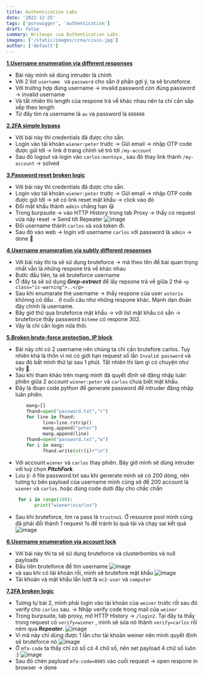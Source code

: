```yaml
---
title: Authentication Labs
date: '2022-12-25'
tags: ['porswigger', 'authentication']
draft: false
summary: Writeups cua Authentication Labs.
images: ['/static/images/ccna/cisco.jpg']
author: ['default']
---
```

**[1.Username enumeration via different responses](https://portswigger.net/web-security/authentication/password-based/lab-username-enumeration-via-different-responses)**

- Bài này mình sẽ dùng intruder là chính 
- Với 2 list ```username ``` và ```password``` cho sẵn ở phần gợi ý, ta sẽ bruteforce.
- Với trường hợp đúng username -> invalid password còn đúng password -> invalid username
- Và tất nhiên thì length của respone trả về khác nhau nên ta chỉ cần sắp xếp theo length
- Từ đây tìm ra username là ```au``` và password là ```666666```

**[2.2FA simple bypass](https://portswigger.net/web-security/authentication/multi-factor/lab-2fa-simple-bypass)**

- Với bài này thì credentials đã được cho sẵn.
- Login vào tài khoản ```wiener:peter``` trước -> Gửi email -> nhập OTP code được gửi tới -> link ở trang chính sẽ trỏ tới ```/my-account```
- Sau đó logout và login vào ```carlos:montoya``` , sau đó thay link thành ```/my-account``` -> solved

**[3.Password reset broken logic](https://portswigger.net/web-security/authentication/other-mechanisms/lab-password-reset-broken-logic)**

- Với bài này thì credentials đã được cho sẵn.
- Login vào tài khoản ```wiener:peter``` trước -> Gửi email -> nhập OTP code được gửi tới -> sẽ có link reset mật khẩu -> click vào đó
- Đổi mật khẩu thành ```admin``` chẳng hạn 😃 
- Trong burpsuite -> vào HTTP History trong tab Proxy -> thấy có request vừa nãy reset -> Send tới Repeater
![image](https://user-images.githubusercontent.com/61643034/209457422-ee927668-5e24-45d8-9792-b81671cd6f75.png)
- Đổi username thành ```carlos``` và xoá token đi.
- Sau đó vào web -> login với username ```carlos``` với password là ```admin``` -> done 🙂

**[4.Username enumeration via subtly different responses](https://portswigger.net/web-security/authentication/password-based/lab-username-enumeration-via-subtly-different-responses)**

- Với bài này thì ta sẽ sử dụng bruteforce -> mà theo tên đề bài quan trọng nhất vẫn là những respone trả về khác nhau
- Bước đầu tiên, ta sẽ bruteforce username
- Ở đây ta sẽ sử dụng ***Grep-extract*** để lấy repsone trả về giữa 2 thẻ ```<p class="is-warning">..</p>``` 
- Sau khi enumarate thẻ username -> thấy respone của user ```asterix``` khônng có dấu `.` ở cuối câu như những respone khác. Mạnh dạn đoán đây chính là username.
- Bây giờ thử qua bruteforce mật khẩu -> với list mật khẩu có sẵn -> bruteforce thấy password ```biteme``` có respone 302.
- Vậy là chỉ cần login nữa thôi.

**[5.Broken brute-force protection, IP block](https://portswigger.net/web-security/authentication/password-based/lab-broken-bruteforce-protection-ip-block)**

- Bài này chỉ có 2 username nên chúng ta chỉ cần brutefore carlos. Tuy nhiên khá là thốn vì nó có giới hạn request số lần ```Invalid password```  và sau đó bắt mình thử lại sau 1 phút. Tất nhiên thì làm gì có chuyện như vậy 🙂.
- Sau khi tham khảo trên mạng mình đã quyết định sẽ đăng nhập luân phiên giữa 2 account ```wiener:peter``` và ```carlos``` chưa biết mật khẩu.
- Đây là đoạn code python để generate password để intruder đăng nhập luân phiên. 
  ```python
      mang=[]
      fhand=open("password.txt","r")
      for line in fhand:
            line=line.rstrip()
            mang.append("peter")
            mang.append(line)
      fhand=open("password.txt","w")
      for i in mang:
            fhand.write(str(i)+"\n")
  ```
- Với account ```wiener``` và ```carlos``` thay phiên. Bây giờ mình sẽ dùng intruder với tuỳ chọn ***PitchFork***. 
- Lưu ý: ở file password.txt sau khi generate mình sẽ có 200 dòng, nên tương tự bên payload của username mình cũng sẽ để 200 account là ```wiener``` và ```carlos```.
hoặc dùng code dưới đây cho chắc chắn 
     ```python
      for i in range(100):
            print("wiener\ncarlos")
     ```
- Sau khi bruteforce, tìm ra pass là ```trustno1```. Ở resource pool mình cũng đã phải đổi thành 1 request 1s để tránh bị quá tải và chạy sai kết quả
![image](https://user-images.githubusercontent.com/61643034/209460872-569259b9-2a16-455b-bb5a-22f118b09646.png)

**[6.Username enumeration via account lock](https://portswigger.net/web-security/authentication/password-based/lab-username-enumeration-via-account-lock)**

- Với bài này thì ta sẽ sử dụng bruteforce và clusterbombs và null payloads
- Đầu tiên bruteforce để tìm username 
![image](https://user-images.githubusercontent.com/61643034/209461268-255b6e86-1738-4a8f-902c-7294f4273f81.png)
- và sau khi có tài khoản rồi, mình sẽ brutefore mật khẩu 
![image](https://user-images.githubusercontent.com/61643034/209461406-43b30eac-cdb7-4da5-b1e4-e11b6ac2ecd8.png)
- Tài khoản và mật khẩu lần lượt là ```ec2-user``` và ```computer```

**[7.2FA broken logic](https://portswigger.net/web-security/authentication/multi-factor/lab-2fa-broken-logic)**

- Tương tự bài 2, mình phải login vào tài khoản của ```weiner``` trước rồi sau đó verify cho ```carlos``` sau. -> Nhập verify code trong mail của ```weiner```
- Trong burpsuite, tab proxy, mở HTTP History -> ```/login2```. Tại đây ta thấy trong request có ```verify=wiener``` , mình sẽ sửa nó thành ```verify=carlos``` rồi ném qua ***Repeater***. 
 ![image](https://user-images.githubusercontent.com/61643034/209463521-a7940ef4-8943-4128-8586-69f4318847cf.png)
- Vì mã này chỉ dùng được 1 lần cho tài khoản weiner nên mình quyết định sẽ bruteforce nó
 ![image](https://user-images.githubusercontent.com/61643034/209462323-7afb591d-b44a-41d6-8bd3-852e61f5f289.png)
- Ở ```mfa-code``` ta thấy chỉ có số có 4 chữ số, nên set payload 4 chữ số luôn :)
 ![image](https://user-images.githubusercontent.com/61643034/209464024-59462090-1ddc-4b93-9d7c-51bb497581aa.png)
- Sau đó chèn payload ```mfa-code=0905``` vào cuối request -> open respone in browser -> done
